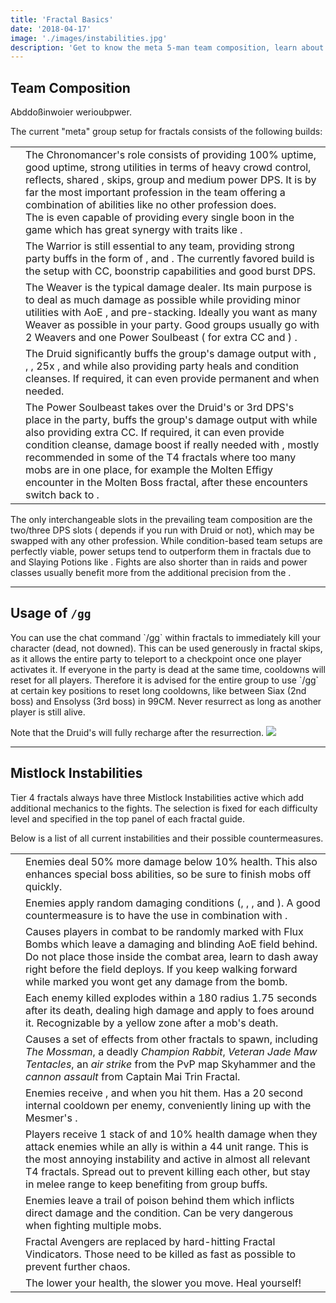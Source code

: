 ```yaml
---
title: 'Fractal Basics'
date: '2018-04-17'
image: './images/instabilities.jpg'
description: 'Get to know the meta 5-man team composition, learn about the /gg command and Mistlock Instabilities.'
---
```


## Team Composition

Abddoßinwoier <Item affix="Berserker" type="Coat" weight="Heavy"/> werioubpwer.

The current "meta" group setup for fractals consists of the following builds:

|                                       |                                                                                                                                                                                                                                                                                                                                                                                                                                                                                                                                                                                                                                                               |
| ------------------------------------- | ------------------------------------------------------------------------------------------------------------------------------------------------------------------------------------------------------------------------------------------------------------------------------------------------------------------------------------------------------------------------------------------------------------------------------------------------------------------------------------------------------------------------------------------------------------------------------------------------------------------------------------------------------------- |
| <Specialization name="chronomancer"/> | The Chronomancer's role consists of providing 100% <Boon name="quickness"/> uptime, good <Boon name="alacrity"/> uptime, strong utilities in terms of heavy crowd control, reflects, shared <Boon name="aegis"/>, <Skill id="10197" profession="mesmer"/> skips, group <Effect name="stealth"/> and medium power DPS. It is by far the most important profession in the team offering a combination of abilities like no other profession does.<br/>The <Specialization name="chronomancer" prefix="boon"/> is even capable of providing every single boon in the game which has great synergy with traits like <Trait id="1511" profession="elementalist"/>. |
| <Specialization name="warrior"/>      | The Warrior is still essential to any team, providing strong party buffs in the form of <Skill id="14405" profession="warrior"/>, <Skill id="14407" profession="warrior"/> and <Trait id="1482" profession="warrior"/>. The currently favored build is the <Specialization prefix="banner" name="warrior"/> setup with CC, boonstrip capabilities and good burst DPS.                                                                                                                                                                                                                                                                                         |
| <Specialization name="weaver"/>       | The Weaver is the typical damage dealer. Its main purpose is to deal as much damage as possible while providing minor utilities with AoE <Condition name="blind"/>, <Skill id="5536" profession="elementalist"/> and <Boon name="might"/> pre-stacking. Ideally you want as many Weaver as possible in your party. Good groups usually go with 2 Weavers and one Power Soulbeast ( for extra CC and <Skill id="12497" profession="ranger"/> ) .                                                                                                                                                                                                               |
| <Specialization name="druid"/>        | The Druid significantly buffs the group's damage output with <Skill id="12493" profession="ranger"/>, <Skill id="12497" profession="ranger"/>, <Skill id="31582" profession="ranger"/>, 25x <Boon name="might"/>, <Boon name="fury"/> and <Trait id="1016" profession="ranger"/> while also providing party heals and condition cleanses. If required, it can even provide permanent <Boon name="protection"/> and <Boon name="stability"/> when needed.                                                                                                                                                                                                      |
| <Specialization name="Soulbeast"/>    | The Power Soulbeast takes over the Druid's or 3rd DPS's place in the party, buffs the group's damage output with <Skill id="12497" profession="ranger"/> while also providing extra CC. If required, it can even provide condition cleanse, damage boost if really needed with <Trait id="2128"/>, mostly recommended in some of the T4 fractals where too many mobs are in one place, for example the Molten Effigy encounter in the Molten Boss fractal, after these encounters switch back to <Trait id="2143"/>.                                                                                                                                          |

The only interchangeable slots in the prevailing team composition are the two/three DPS slots ( depends if you run with Druid or not), which may be swapped with any other profession. While condition-based team setups are perfectly viable, power setups tend to outperform them in fractals due to <Item id="24868"/> and Slaying Potions like <Item id="50082"/>. Fights are also shorter than in raids and power classes usually benefit more from the additional precision from the <Item id="79722"/>.

---

## Usage of `/gg`

<Grid>
<GridItem sm="8">
You can use the chat command `/gg` within fractals to immediately kill your character (dead, not downed). This can be used generously in fractal skips, as it allows the entire party to teleport to a checkpoint once one player activates it.
If everyone in the party is dead at the same time, cooldowns will reset for all players. Therefore it is advised for the entire group to use `/gg` at certain key positions to reset long cooldowns, like between Siax (2nd boss) and Ensolyss (3rd boss) in 99CM. Never resurrect as long as another player is still alive.

Note that the Druid's <Skill id="31869"/> will fully recharge after the resurrection.
</GridItem>
<GridItem sm="4">
<Image src="./images/gg.jpg" caption="A dead player"/>
</GridItem>
</Grid>

---

## Mistlock Instabilities

Tier 4 fractals always have three Mistlock Instabilities active which add additional mechanics to the fights. The selection is fixed for each difficulty level and specified in the top panel of each fractal guide.

Below is a list of all current instabilities and their possible countermeasures.

|                                           |                                                                                                                                                                                                                                                                                                                                       |
| ----------------------------------------- | ------------------------------------------------------------------------------------------------------------------------------------------------------------------------------------------------------------------------------------------------------------------------------------------------------------------------------------- |
| <Instability name="Adrenaline Rush"/>     | Enemies deal 50% more damage below 10% health. This also enhances special boss abilities, so be sure to finish mobs off quickly.                                                                                                                                                                                                      |
| <Instability name="Afflicted"/>           | Enemies apply random damaging conditions (<Condition name="bleeding"/>, <Condition name="burning"/>, <Condition name="confusion"/>, <Condition name="poison"/> and <Condition name="torment"/>). A good countermeasure is to have the <Specialization name="druid"/> use <Skill id="12489"/> in combination with <Trait id="1075"/>.  |
| <Instability name="Flux Bomb"/>           | Causes players in combat to be randomly marked with Flux Bombs which leave a damaging and blinding AoE field behind. Do not place those inside the combat area, learn to dash away right before the field deploys. If you keep walking forward while marked you wont get any damage from the bomb.                                    |
| <Instability name="Last Laugh"/>          | Each enemy killed explodes within a 180 radius 1.75 seconds after its death, dealing high damage and apply <Control name="daze"/> to foes around it. Recognizable by a yellow zone after a mob's death.                                                                                                                               |
| <Instability name="Mists Convergence"/>   | Causes a set of effects from other fractals to spawn, including _The Mossman_, a deadly _Champion Rabbit_, _Veteran Jade Maw Tentacles_, an _air strike_ from the PvP map Skyhammer and the _cannon assault_ from Captain Mai Trin Fractal.                                                                                           |
| <Instability name="No Pain, No Gain"/>    | Enemies receive <Boon name="protection"/>, <Boon name="might"/> and <Boon name="fury"/> when you hit them. Has a 20 second internal cooldown per enemy, conveniently lining up with the Mesmer's <Skill id="10267"/>.                                                                                                                 |
| <Instability name="Social Awkwardness"/>  | Players receive 1 stack of <Effect name="agony"/> and 10% health damage when they attack enemies while an ally is within a 44 unit range. This is the most annoying instability and active in almost all relevant T4 fractals. Spread out to prevent killing each other, but stay in melee range to keep benefiting from group buffs. |
| <Instability name="Toxic Trail"/>         | Enemies leave a trail of poison behind them which inflicts direct damage and the <Condition name="poison"/> condition. Can be very dangerous when fighting multiple mobs.                                                                                                                                                             |
| <Instability name="Fractal Vindicators"/> | Fractal Avengers are replaced by hard-hitting Fractal Vindicators. Those need to be killed as fast as possible to prevent further chaos.                                                                                                                                                                                              |
| <Instability name="Hamstrung"/>           | The lower your health, the slower you move. Heal yourself!                                                                                                                                                                                                                                                                            |
